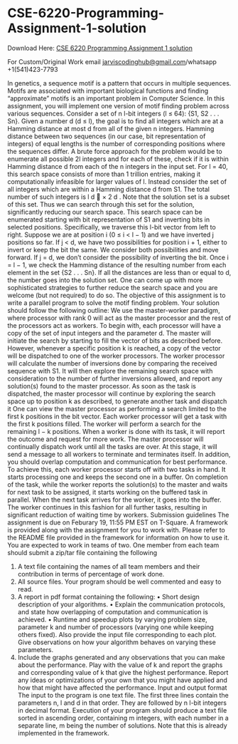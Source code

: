 # CSE-6220-Programming-Assignment-1-solution

Download Here: [CSE 6220 Programming Assignment 1 solution](https://jarviscodinghub.com/assignment/cse-6220-programming-assignment-1-solution/)

For Custom/Original Work email jarviscodinghub@gmail.com/whatsapp +1(541)423-7793

In genetics, a sequence motif is a pattern that occurs in multiple sequences. Motifs are associated
with important biological functions and finding “approximate” motifs is an important problem in
Computer Science. In this assignment, you will implement one version of motif finding problem
across various sequences.
Consider a set of n l-bit integers (l ≤ 64): {S1, S2 . . . Sn}. Given a number d (d ≤ l), the
goal is to find all integers which are at a Hamming distance at most d from all of the given n
integers. Hamming distance between two sequences (in our case, bit representation of integers) of
equal lengths is the number of corresponding positions where the sequences differ.
A brute force approach for the problem would be to enumerate all possible 2l
integers and for
each of these, check if it is within Hamming distance d from each of the n integers in the input set.
For l = 40, this search space consists of more than 1 trillion entries, making it computationally
infeasible for larger values of l.
Instead consider the set of all integers which are within a Hamming distance d from S1. The
total number of such integers is
l
d

× 2
d
. Note that the solution set is a subset of this set. Thus
we can search through this set for the solution, significantly reducing our search space. This
search space can be enumerated starting with bit representation of S1 and inverting bits in selected
positions. Specifically, we traverse this l-bit vector from left to right. Suppose we are at position
i (0 ≤ i < l − 1) and we have inverted j positions so far. If j < d, we have two possibilities for
position i + 1, either to invert or keep the bit the same. We consider both possibilities and move
forward. If j = d, we don’t consider the possibility of inverting the bit. Once i = l − 1, we check
the Hamming distance of the resulting number from each element in the set {S2 . . . Sn}. If all the
distances are less than or equal to d, the number goes into the solution set. One can come up
with more sophisticated strategies to further reduce the search space and you are welcome (but not
required) to do so.
The objective of this assignment is to write a parallel program to solve the motif finding problem.
Your solution should follow the following outline: We use the master-worker paradigm, where
processor with rank 0 will act as the master processor and the rest of the processors act as workers.
To begin with, each processor will have a copy of the set of input integers and the parameter d. The
master will initiate the search by starting to fill the vector of bits as described before. However,
whenever a specific position k is reached, a copy of the vector will be dispatched to one of the worker
processors. The worker processor will calculate the number of inversions done by comparing the
received sequence with S1. It will then explore the remaining search space with consideration to
the number of further inversions allowed, and report any solution(s) found to the master processor.
As soon as the task is dispatched, the master processor will continue by exploring the search space
up to position k as described, to generate another task and dispatch it
One can view the master processor as performing a search limited to the first k positions in
the bit vector. Each worker processor will get a task with the first k positions filled. The worker
will perform a search for the remaining l − k positions. When a worker is done with its task, it
will report the outcome and request for more work. The master processor will continually dispatch
work until all the tasks are over. At this stage, it will send a message to all workers to terminate
and terminates itself.
In addition, you should overlap computation and communication for best performance. To
achieve this, each worker processor starts off with two tasks in hand. It starts processing one
and keeps the second one in a buffer. On completion of the task, while the worker reports the
solution(s) to the master and waits for next task to be assigned, it starts working on the buffered
task in parallel. When the next task arrives for the worker, it goes into the buffer. The worker
continues in this fashion for all further tasks, resulting in significant reduction of waiting time by
workers.
Submission guidelines
The assignment is due on Feburary 19, 11:55 PM EST on T-Square. A framework is provided
along with the assignment for you to work with. Please refer to the README file provided in
the framework for information on how to use it. You are expected to work in teams of two. One
member from each team should submit a zip/tar file containing the following
1. A text file containing the names of all team members and their contribution in terms of
percentage of work done.
2. All source files. Your program should be well commented and easy to read.
3. A report in pdf format containing the following:
• Short design description of your algorithms.
• Explain the communication protocols, and state how overlapping of computation and
communication is achieved.
• Runtime and speedup plots by varying problem size, parameter k and number of processors (varying one while keeping others fixed). Also provide the input file corresponding
to each plot. Give observations on how your algorithm behaves on varying these parameters.
4. Include the graphs generated and any observations that you can make about the performance.
Play with the value of k and report the graphs and corresponding value of k that give the
highest performance. Report any ideas or optimizations of your own that you might have
applied and how that might have affected the performance.
Input and output format
The input to the program is one text file. The first three lines contain the parameters n, l and d
in that order. They are followed by n l-bit integers in decimal format. Execution of your program
should produce a text file sorted in ascending order, containing m integers, with each number in
a separate line, m being the number of solutions. Note that this is already implemented in the
framework.



